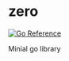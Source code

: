 # zero

[![Go Reference](https://pkg.go.dev/badge/github.com/piotrpersona/zero.svg)](https://pkg.go.dev/github.com/piotrpersona/zero)

Minial go library


